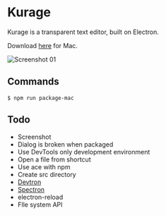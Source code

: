 # Kurage
Kurage is a transparent text editor, built on Electron.

Download [here](https://github.com/tagty/kurage/releases/latest) for Mac.

![Screenshot 01](https://user-images.githubusercontent.com/3345414/36666492-3222d07a-1b2e-11e8-8643-7d19b9f7808f.png)

## Commands
```
$ npm run package-mac
```

## Todo
- Screenshot
- Dialog is broken when packaged
- Use DevTools only development environment
- Open a file from shortcut
- Use ace with npm
- Create src directory
- [Devtron](https://electronjs.org/devtron)
- [Spectron](https://electronjs.org/spectron)
- electron-reload
- Flle system API
